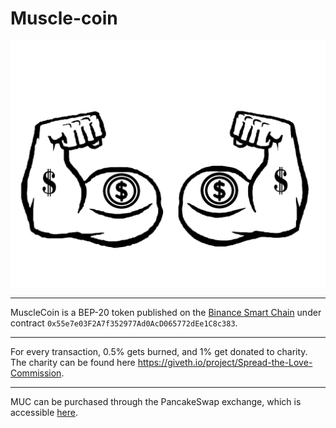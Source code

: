 # Muscle-coin

![](Muscle%20Coin%20logo.png)

---

MuscleCoin is a BEP-20 token published on the [Binance Smart Chain](https://bscscan.com/token/0x55e7e03F2A7f352977Ad0AcD065772dEe1C8c383) under contract ```0x55e7e03F2A7f352977Ad0AcD065772dEe1C8c383```.

---

For every transaction, 0.5% gets burned, and 1% get donated to charity.
The charity can be found here https://giveth.io/project/Spread-the-Love-Commission.

---

MUC can be purchased through the PancakeSwap exchange, which is accessible [here](https://exchange.pancakeswap.finance/#/swap?outputCurrency=0x55e7e03F2A7f352977Ad0AcD065772dEe1C8c383).



